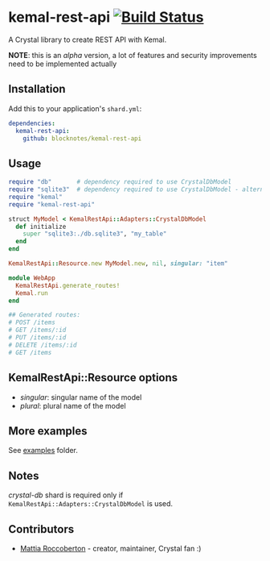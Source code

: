 # kemal-rest-api [![Build Status](https://travis-ci.org/blocknotes/kemal-rest-api.svg?branch=master)](https://travis-ci.org/blocknotes/kemal-rest-api)

A Crystal library to create REST API with Kemal.

**NOTE**: this is an *alpha* version, a lot of features and security improvements need to be implemented actually

## Installation

Add this to your application's `shard.yml`:

```yaml
dependencies:
  kemal-rest-api:
    github: blocknotes/kemal-rest-api
```

## Usage

```ruby
require "db"       # dependency required to use CrystalDbModel
require "sqlite3"  # dependency required to use CrystalDbModel - alternatives: crystal-mysql, crystal-pg
require "kemal"
require "kemal-rest-api"

struct MyModel < KemalRestApi::Adapters::CrystalDbModel
  def initialize
    super "sqlite3:./db.sqlite3", "my_table"
  end
end

KemalRestApi::Resource.new MyModel.new, nil, singular: "item"

module WebApp
  KemalRestApi.generate_routes!
  Kemal.run
end

## Generated routes:
# POST /items
# GET /items/:id
# PUT /items/:id
# DELETE /items/:id
# GET /items
```

## KemalRestApi::Resource options

- *singular*: singular name of the model
- *plural*: plural name of the model

## More examples

See [examples](https://github.com/blocknotes/kemal-rest-api/tree/master/examples) folder.

## Notes

*crystal-db* shard is required only if `KemalRestApi::Adapters::CrystalDbModel` is used.

## Contributors

- [Mattia Roccoberton](http://blocknot.es) - creator, maintainer, Crystal fan :)
